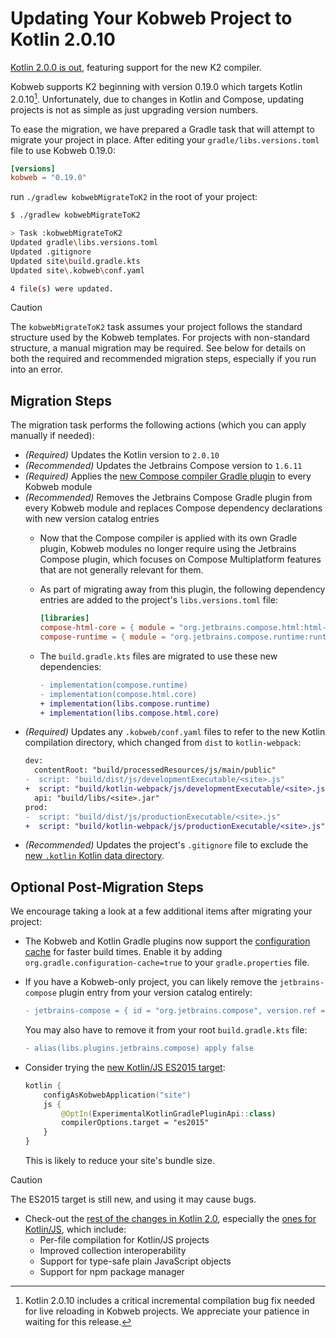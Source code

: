 # Updating Your Kobweb Project to Kotlin 2.0.10

[Kotlin 2.0.0 is out](https://kotlinlang.org/docs/whatsnew20.html), featuring support for the new K2 compiler.

Kobweb supports K2 beginning with version 0.19.0 which targets Kotlin 2.0.10[^1]. Unfortunately, due to changes in Kotlin and Compose,
updating projects is not as simple as just upgrading version numbers.

To ease the migration, we have prepared a Gradle task that will attempt to migrate your project in place. After editing
your `gradle/libs.versions.toml` file to use Kobweb 0.19.0:

```toml
[versions]
kobweb = "0.19.0"
```

run  `./gradlew kobwebMigrateToK2` in the root of your project:

```bash
$ ./gradlew kobwebMigrateToK2

> Task :kobwebMigrateToK2
Updated gradle\libs.versions.toml
Updated .gitignore
Updated site\build.gradle.kts
Updated site\.kobweb\conf.yaml

4 file(s) were updated.
```

> [!CAUTION]
> The `kobwebMigrateToK2` task assumes your project follows the standard structure used by the Kobweb templates. For
> projects with non-standard structure, a manual migration may be required. See below for details on both the required
> and recommended migration steps, especially if you run into an error.

## Migration Steps

The migration task performs the following actions (which you can apply manually if needed):

- *(Required)* Updates the Kotlin version to `2.0.10`
- *(Recommended)* Updates the Jetbrains Compose version to `1.6.11`
- *(Required)* Applies
  the [new Compose compiler Gradle plugin](https://www.jetbrains.com/help/kotlin-multiplatform-dev/compose-compiler.html)
  to every Kobweb module
- *(Recommended)* Removes the Jetbrains Compose Gradle plugin from every Kobweb module and replaces Compose dependency
  declarations with new version catalog entries
    - Now that the Compose compiler is applied with its own Gradle plugin, Kobweb modules no longer require using the
      Jetbrains Compose plugin, which focuses on Compose Multiplatform features that are not generally relevant for
      them.
    - As part of migrating away from this plugin, the following dependency entries are added to the
      project's `libs.versions.toml` file:

      ```toml
      [libraries]
      compose-html-core = { module = "org.jetbrains.compose.html:html-core", version.ref = "jetbrains-compose" }
      compose-runtime = { module = "org.jetbrains.compose.runtime:runtime", version.ref = "jetbrains-compose" }
      ```

    - The `build.gradle.kts` files are migrated to use these new dependencies:
      ```diff
      - implementation(compose.runtime)
      - implementation(compose.html.core)
      + implementation(libs.compose.runtime)
      + implementation(libs.compose.html.core)
      ```
- *(Required)* Updates any `.kobweb/conf.yaml` files to refer to the new Kotlin compilation directory, which changed
  from `dist` to `kotlin-webpack`:
  ```diff
  dev:
    contentRoot: "build/processedResources/js/main/public"
  -  script: "build/dist/js/developmentExecutable/<site>.js"
  +  script: "build/kotlin-webpack/js/developmentExecutable/<site>.js"
    api: "build/libs/<site>.jar"
  prod:
  -  script: "build/dist/js/productionExecutable/<site>.js"
  +  script: "build/kotlin-webpack/js/productionExecutable/<site>.js"
  ```
- *(Recommended)* Updates the project's `.gitignore` file to exclude
  the [new `.kotlin` Kotlin data directory](https://kotlinlang.org/docs/whatsnew20.html#new-directory-for-kotlin-data-in-gradle-projects).

## Optional Post-Migration Steps

We encourage taking a look at a few additional items after migrating your project:

- The Kobweb and Kotlin Gradle plugins now
  support the [configuration cache](https://docs.gradle.org/current/userguide/configuration_cache.html) for faster build
  times. Enable it by adding `org.gradle.configuration-cache=true` to your `gradle.properties` file.

- If you have a Kobweb-only project, you can likely remove the `jetbrains-compose` plugin entry from your version
  catalog entirely:

  ```diff
  - jetbrains-compose = { id = "org.jetbrains.compose", version.ref = "jetbrains-compose" }
  ```

  You may also have to remove it from your root `build.gradle.kts` file:

  ```diff
  - alias(libs.plugins.jetbrains.compose) apply false
  ```

- Consider trying the [new Kotlin/JS ES2015 target](https://kotlinlang.org/docs/whatsnew20.html#new-compilation-target):

  ```kotlin
  kotlin {
      configAsKobwebApplication("site")
      js {
          @OptIn(ExperimentalKotlinGradlePluginApi::class)
          compilerOptions.target = "es2015"
      }
  }
  ```
  This is likely to reduce your site's bundle size.

> [!CAUTION]
> The ES2015 target is still new, and using it may cause bugs.

- Check-out the [rest of the changes in Kotlin 2.0](https://kotlinlang.org/docs/whatsnew20.html), especially
  the [ones for Kotlin/JS](https://kotlinlang.org/docs/whatsnew20.html#kotlin-js), which include:
    - Per-file compilation for Kotlin/JS projects
    - Improved collection interoperability
    - Support for type-safe plain JavaScript objects
    - Support for npm package manager

[^1]: Kotlin 2.0.10 includes a critical incremental compilation bug fix needed for live reloading in Kobweb projects. We
appreciate your patience in waiting for this release.
